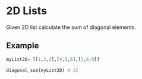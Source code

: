 # 2D Lists

Given 2D list calculate the sum of diagonal elements.

## Example

```python
myList2D= [[1,2,3],[4,5,6],[7,8,9]] 
 
diagonal_sum(myList2D) # 15
```